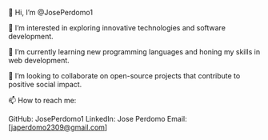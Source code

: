 👋 Hi, I’m @JosePerdomo1

👀 I’m interested in exploring innovative technologies and software development.

🌱 I’m currently learning new programming languages and honing my skills in web development.

💞️ I’m looking to collaborate on open-source projects that contribute to positive social impact.

📫 How to reach me:

GitHub: JosePerdomo1
LinkedIn: Jose Perdomo
Email: [japerdomo2309@gmail.com]
